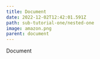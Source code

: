 ```yaml
---
title: Document
date: 2022-12-02T12:42:01.591Z
path: sub-tutorial-one/nested-one
image: amazon.png
parent: document
---
```

D﻿ocument